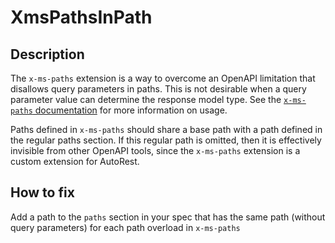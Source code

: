 # XmsPathsInPath
## Description
The `x-ms-paths` extension is a way to overcome an OpenAPI limitation that disallows query parameters in paths. This is not desirable when a query parameter value can determine the response model type. See the [`x-ms-paths` documentation](../../extensions/readme.md#x-ms-paths) for more information on usage.

Paths defined in `x-ms-paths` should share a base path with a path defined in the regular paths section. If this regular path is omitted, then it is effectively invisible from other OpenAPI tools, since the `x-ms-paths` extension is a custom extension for AutoRest.
## How to fix
Add a path to the `paths` section in your spec that has the same path (without query parameters) for each path overload in `x-ms-paths`